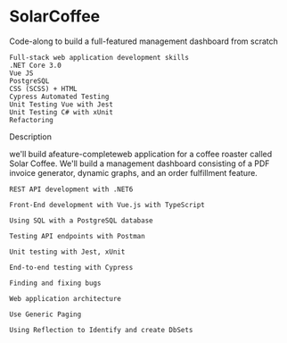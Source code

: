 # SolarCoffee
Code-along to build a full-featured management dashboard from scratch


    Full-stack web application development skills
    .NET Core 3.0
    Vue JS
    PostgreSQL
    CSS (SCSS) + HTML
    Cypress Automated Testing
    Unit Testing Vue with Jest
    Unit Testing C# with xUnit
    Refactoring


Description

we'll build afeature-completeweb application for a coffee roaster called Solar Coffee. We'll build a management dashboard consisting of a PDF invoice generator, dynamic graphs, and an order fulfillment feature.



    REST API development with .NET6

    Front-End development with Vue.js with TypeScript

    Using SQL with a PostgreSQL database

    Testing API endpoints with Postman

    Unit testing with Jest, xUnit

    End-to-end testing with Cypress

    Finding and fixing bugs

    Web application architecture
    
    Use Generic Paging
    
    Using Reflection to Identify and create DbSets
